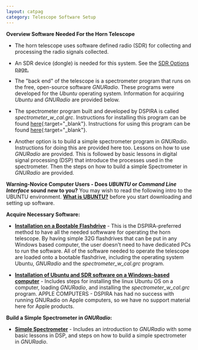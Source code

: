 ```yaml
---
layout: catpag
category: Telescope Software Setup
---
```


**Overview Software Needed For the Horn Telescope** 

* The horn telescope uses software defined radio (SDR) for collecting and processing the radio signals collected.

* An SDR device (dongle) is needed for this system. See the [SDR Options page.](https://wvurail.org//dspira-lessons/SDR)

* The "back end" of the telescope is a spectrometer program that runs on the free, open-source software *GNURadio*. These programs were developed for the *Ubuntu* operating system. Information for acquiring *Ubuntu* and *GNURadio* are provided below.

* The spectrometer program built and developed by DSPIRA is called *spectrometer_w_cal.grc*. Instructions for installing this program can be found [here](https://wvurail.org//dspira-lessons/gr_radio_astro_Installation.md){:target="_blank"}. Instructions for using this program can be found [here](https://wvurail.org//dspira-lessons/spectrometer_w_cal_Instructions.md){:target="_blank"}. 

* Another option is to build a simple spectrometer program in *GNURadio*. Instructions for doing this are provided here too. Lessons on how to use *GNURadio* are provided. This is followed by basic lessons in digital signal processing (DSP) that introduce the processes used in the spectrometer. Then the steps on how to build a simple Spectrometer in *GNURadio* are provided.  

**Warning-Novice Computer Users - Does *UBUNTU* or *Command Line Interface* sound new to you?**
You may wish to read the following intro to the UBUNTU environment. [**What is UBUNTU?**](https://docs.google.com/document/d/14U9ANGS9YM3PnQY-n2ykO4uKVwVDf8NeHfauRmGDmw0/edit?usp=sharing) before you start downloading and setting up software.

**Acquire Necessary Software:**

* [**Installation on a Bootable Flashdrive**](https://wvurail.org//dspira-lessons/Install_Ubuntu_spectrometer_onFlashdrive) - This is the DSPIRA-preferred method to have all the needed softwware for operating the horn telescope.  By having simple 32G flashdrives that can be put in any Windows based computer, the user doesn't need to have dedicated PCs to run the software. All of the software needed to operate the telescope are loaded onto a bootable flashdrive, including the operating system Ubuntu, *GNURadio* and the *spectrometer_w_cal.grc* program.

* [**Installation of Ubuntu and SDR software on a Windows-based computer**](https://wvurail.org//dspira-lessons/BuildingHorn_SoftwareInfo) - Includes steps for installing the linux Ubuntu OS on a computer, loading *GNURadio*, and installing the *spectrometer_w_cal.grc* program.  APPLE COMPUTERS - DSPIRA has had no success with running GNURadio on Apple computers, so we have no support material here for Apple products. 

**Build a Simple Spectrometer in *GNURadio*:**

* [**Simple Spectrometer**](https://wvurail.org//dspira-lessons/Simple_Spectrometer) - Includes an introduction to *GNURadio* with some basic lessons in DSP, and steps on how to build a simple spectrometer in *GNURadio*.
